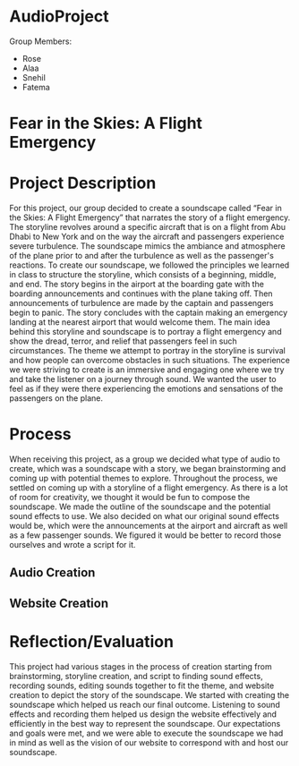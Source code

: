 # AudioProject


Group Members:
- Rose 
- Alaa
- Snehil
- Fatema 




# Fear in the Skies: A Flight Emergency


# Project Description
For this project, our group decided to create a soundscape called “Fear in the Skies: A Flight Emergency” that narrates the story of a flight emergency. The storyline revolves around a specific aircraft that is on a flight from Abu Dhabi to New York and on the way the aircraft and passengers experience severe turbulence. The soundscape mimics the ambiance and atmosphere of the plane prior to and after the turbulence as well as the passenger's reactions. To create our soundscape, we followed the principles we learned in class to structure the storyline, which consists of a beginning, middle, and end. The story begins in the airport at the boarding gate with the boarding announcements and continues with the plane taking off. Then announcements of turbulence are made by the captain and passengers begin to panic. The story concludes with the captain making an emergency landing at the nearest airport that would welcome them. The main idea behind this storyline and soundscape is to portray a flight emergency and show the dread, terror, and relief that passengers feel in such circumstances. The theme we attempt to portray in the storyline is survival and how people can overcome obstacles in such situations. The experience we were striving to create is an immersive and engaging one where we try and take the listener on a journey through sound. We wanted the user to feel as if they were there experiencing the emotions and sensations of the passengers on the plane.


# Process
When receiving this project, as a group we decided what type of audio to create, which was a soundscape with a story, we began brainstorming and coming up with potential themes to explore. Throughout the process, we settled on coming up with a storyline of a flight emergency. As there is a lot of room for creativity, we thought it would be fun to compose the soundscape. We made the outline of the soundscape and the potential sound effects to use. We also decided on what our original sound effects would be, which were the announcements at the airport and aircraft as well as a few passenger sounds. We figured it would be better to record those ourselves and wrote a script for it.   

## Audio Creation

## Website Creation


# Reflection/Evaluation
This project had various stages in the process of creation starting from brainstorming, storyline creation, and script to finding sound effects, recording sounds, editing sounds together to fit the theme, and website creation to depict the story of the soundscape. We started with creating the soundscape which helped us reach our final outcome. Listening to sound effects and recording them helped us design the website effectively and efficiently in the best way to represent the soundscape. Our expectations and goals were met, and we were able to execute the soundscape we had in mind as well as the vision of our website to correspond with and host our soundscape.  
